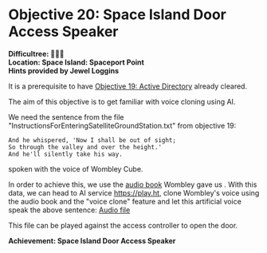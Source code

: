 # Objective 20: Space Island Door Access Speaker
**Difficultree: 🎄🎄🎄**  
**Location: Space Island: Spaceport Point**  
**Hints provided by Jewel Loggins**

It is a prerequisite to have [Objective 19: Active Directory](../Objective-19) already cleared.

The aim of this objective is to get familiar with voice cloning using AI.

We need the sentence from the file "InstructionsForEnteringSatelliteGroundStation.txt" from objective 19:
```
And he whispered, 'Now I shall be out of sight;
So through the valley and over the height.'
And he'll silently take his way.
```
spoken with the voice of Wombley Cube.

In order to achieve this, we use the [audio book](https://www.holidayhackchallenge.com/2023/wombleycube_the_enchanted_voyage.mp3.zip) Wombley gave us .
With this data, we can head to AI service https://play.ht, clone Wombley's voice using the audio book and the "voice clone" feature and let this artificial voice speak the above sentence: [Audio file](And%20he%20whispered.wav)

This file can be played against the access controller to open the door.

**Achievement: Space Island Door Access Speaker**
<!--stackedit_data:
eyJoaXN0b3J5IjpbMTM2NzAzMDcwNiwtMTUwMTYyMjYwNCwtMT
A2MjM1Njg3NCwtMTk0MjcyMTgyMiwxMDQ0NjI0MzcyLC0yMDEw
MTkyNjNdfQ==
-->